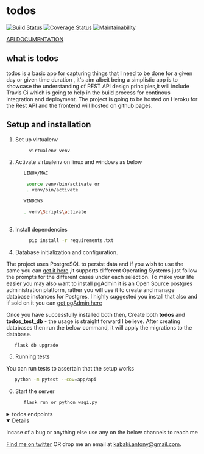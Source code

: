 # todos

[![Build Status](https://app.travis-ci.com/KabakiAntony/todos.svg?branch=develop)](https://app.travis-ci.com/KabakiAntony/todos) [![Coverage Status](https://coveralls.io/repos/github/KabakiAntony/todos/badge.svg?branch=develop)](https://coveralls.io/github/KabakiAntony/todos?branch=develop) [![Maintainability](https://api.codeclimate.com/v1/badges/765e3273d918653417df/maintainability)](https://codeclimate.com/github/KabakiAntony/todos/maintainability)


[API DOCUMENTATION](https://katodos.docs.apiary.io/#)

## what is todos
todos is a basic app for capturing things that I need to be done for a given day or given time duration , it's aim albeit being a simplistic app is to showcase the understanding of REST API design principles,it will include Travis Ci which is going to help in the build process for continous integration and deployment. The project is going to be hosted on Heroku for the Rest API and the frontend will hosted on github pages.


## Setup and installation

1. Set up virtualenv

   ```bash
        virtualenv venv
   ```

2. Activate virtualenv on linux and windows  as below

   ```bash
      LINUX/MAC

       source venv/bin/activate or 
       . venv/bin/activate

      WINDOWS

      . venv\Scripts\activate
      
   ```

3. Install dependencies

   ```bash
        pip install -r requirements.txt
   ```

4. Database initialization and configuration.

The project uses PostgreSQL to persist data and if you wish to use the same you can [get it here](https://www.postgresql.org/download/) ,it supports different Operating Systems just follow the prompts for the different cases under each selection. To make your life easier you may also want to install pgAdmin it is an Open Source postgres administration platform, rather you will use it to create and manage database instances for Postgres, I highly suggested you install that also and if sold on it you can [get pgAdmin here](https://www.pgadmin.org/download/)

Once you have successfully installed both then, Create both **todos** and **todos_test_db** - the usage is straight forward I believe. After creating databases then run the below command, it will apply the migrations to the database.

   ```bash
      flask db upgrade

   ```

5. Running tests 

You can run tests to assertain that the setup works

   ```bash
      python -m pytest --cov=app/api

   ```

6. Start the server

   ```bash
      flask run or python wsgi.py 
   ```

<details>
<summary>todos endpoints</summary>

METHOD       | ENDPOINT      |  DESCRIPTION
------------ | ------------- | ------------
POST  |  /users/signup  | signup a user
POST  |  /users/verify  | verify a user email
POST  |  /users/signin  | signin a user
POST  |  /users/forgot  | send reset password link
PUT   |  /users/update-password |change/update a user password
POST  |  /todos         | create a new todo
GET   |  /todos         | get all todos for a user
PUT   |  /todos/{id}    | edit / update a todo given its id
GET   |  /todos/{id}    | get a specific todo given it's id
DELETE|  /todos/{id}    | delete a todo given it's id


</details>

<details open>

Incase of a bug or anything else use any on the below channels to reach me

[Find me on twitter](https://twitter.com/kabakikiarie) OR  drop me an email at kabaki.antony@gmail.com.
